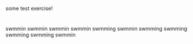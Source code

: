 some test exercise!


#
swmmin
swmmin
swmmin
swmmin
swmming
swmmin
swmming
swmming
swmming
swmming
swmmin

